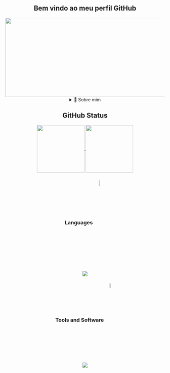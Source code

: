 <div align="center"> <h2> Bem vindo ao meu perfil GitHub </h2></div>

<div align="center">
<img width="640" height="250" src="https://media1.tenor.com/m/2Te4Was8UnUAAAAd/pixel-city-discord-decoration.gif">

<details>
  <summary>🧑 Sobre mim</summary>

- 🔭 Buscando sempre **aprender e me desenvolver**

- 🌱 Em busca de melhorar em **Java Back-End**

- 💬 Pergunte me sobre **open source, web development, and back-end**

- 📫 Me encontre em **joaovinicius.silva210@gmail.com**

- 👾 Se diante do universo nós somos criaturas insignificantes, a maior vitória que a gente pode ter, é viver uma vida com satisfação...

</details>
  
</p>
  
<!--
<details>
  <summary>📕 Blog Posts</summary>
  <br />
</details>
</div>
-->

## GitHub Status

<div align="center"> 

<a href="https://github.com/anuraghazra/github-readme-stats">
  <img  align="center" height="150px" src="https://github-readme-stats.vercel.app/api?username=Akom4n&show_icons=true&theme=github_dark&include_all_commits=true" />
</a>
<a href="https://github.com/anuraghazra/convoychat">
  <img  align="center" height="150px" src="https://github-readme-stats.vercel.app/api/top-langs?username=Akom4n&layout=compact&langs_count=8&card_width=320&theme=github_dark" />
</a>
</div>

  
### Languages <img align="center" width="7%" src="https://media4.giphy.com/media/iJsjsm6dhNPiQBvztq/200w.webp?cid=ecf05e47jc19wtj5p47ikodhz42fdlyiii8psf7699hrlpp6&ep=v1_stickers_search&rid=200w.webp&ct=s" />
<p align="center">
  <a href="https://skillicons.dev">
    <img src="https://skillicons.dev/icons?i=angular,cs,css,java,js,maven,mysql,spring" />
  </a>
</p>
  
### Tools and Software <img align="center" width="6%" src="https://media2.giphy.com/media/iXlqIloEi4etN1V2Z5/200w.webp?cid=ecf05e47sr3w761ftukbt7bul7zevuzji6j88g6kyo0yihqf&ep=v1_stickers_search&rid=200w.webp&ct=s" />
<p align="center">
  <a href="https://skillicons.dev">
    <img src="https://skillicons.dev/icons?i=docker,eclipse,gamemakerstudio,git,idea,linux,postgres,postman,vim,visualstudio,heroku,"/>  
  </a>
</p>

<!---
Akom4n/Akom4n is a ✨ special ✨ repository because its `README.md` (this file) appears on your GitHub profile.
You can click the Preview link to take a look at your changes.
--->
